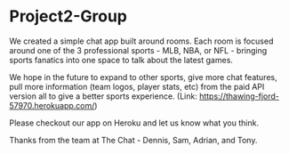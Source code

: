 # Project2-Group

We created a simple chat app built around rooms. Each room is focused around one of the 3 professional sports - MLB, NBA, or NFL - bringing sports fanatics into one space to talk about the latest games.

We hope in the future to expand to other sports, give more chat features, pull more information (team logos, player stats, etc) from the paid API version all to give a better sports experience. (Link: https://thawing-fjord-57970.herokuapp.com/)

Please checkout our app on Heroku and let us know what you think.

Thanks from the team at The Chat - Dennis, Sam, Adrian, and Tony.
